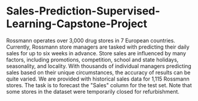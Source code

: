 # Sales-Prediction-Supervised-Learning-Capstone-Project
Rossmann operates over 3,000 drug stores in 7 European countries. Currently, Rossmann store managers are tasked with predicting their daily sales for up to six weeks in advance. Store sales are influenced by many factors, including promotions, competition, school and state holidays, seasonality, and locality. With thousands of individual managers predicting sales based on their unique circumstances, the accuracy of results can be quite varied. We are provided with historical sales data for 1,115 Rossmann stores. The task is to forecast the "Sales" column for the test set. Note that some stores in the dataset were temporarily closed for refurbishment.
